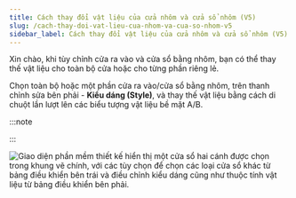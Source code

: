 ```yaml
---
title: Cách thay đổi vật liệu của cửa nhôm và cửa sổ nhôm (V5)
slug: /cach-thay-doi-vat-lieu-cua-nhom-va-cua-so-nhom-v5
sidebar_label: Cách thay đổi vật liệu của cửa nhôm và cửa sổ nhôm (V5)
---
```


Xin chào, khi tùy chỉnh cửa ra vào và cửa sổ bằng nhôm, bạn có thể thay thế vật liệu cho toàn bộ cửa hoặc cho từng phần riêng lẻ.

Chọn toàn bộ hoặc một phần cửa ra vào/cửa sổ bằng nhôm, trên thanh chỉnh sửa bên phải - **Kiểu dáng (Style)**, và thay thế vật liệu bằng cách di chuột lần lượt lên các biểu tượng vật liệu bề mặt A/B.

:::note

:::

![Giao diện phần mềm thiết kế hiển thị một cửa sổ hai cánh được chọn trong khung vẽ chính, với các tùy chọn để chọn các loại cửa sổ khác từ bảng điều khiển bên trái và điều chỉnh kiểu dáng cũng như thuộc tính vật liệu từ bảng điều khiển bên phải.](https://storage.googleapis.com/jegavn_kb/images/03c274e8-9031-472d-a3b0-ec25164ac257.png)